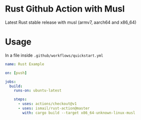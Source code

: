 # Rust Github Action with Musl

Latest Rust stable release with musl (armv7, aarch64 and x86_64)

# Usage

In a file inside `.github/workflows/quickstart.yml`

```yaml
name: Rust Example

on: [push]

jobs:
  build:
    runs-on: ubuntu-latest

    steps:
      - uses: actions/checkout@v1
      - uses: ismail/rust-action@master
        with: cargo build --target x86_64-unknown-linux-musl

